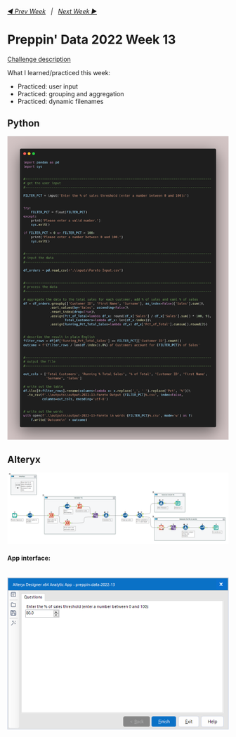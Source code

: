 <h6><a href="..\preppin-data-2022-12\README.md">◀  Prev Week</a>&nbsp;&nbsp;&nbsp;|&nbsp;&nbsp;&nbsp;<a href="..\preppin-data-2022-14\README.md">Next Week  ▶</a></h6>

# Preppin' Data 2022 Week 13

[Challenge description](https://preppindata.blogspot.com/)

What I learned/practiced this week:
* Practiced: user input
* Practiced: grouping and aggregation
* Practiced: dynamic filenames

## Python
<a href="preppin-data-2022-13.py">
<img src="img-python-code-2022-13.png?raw=true" alt="Python code">
</a>

## Alteryx
<a href="preppin-data-2022-13.yxzp">
<img src="img-alteryx-2022-13.png?raw=true" alt="Alteryx workflow">
</a>

#### App interface:
<br>
<a href="preppin-data-2022-13.yxzp">
<img src="img-alteryx-app-form-2022-13.png?raw=true" alt="Alteryx app interface">
</a>


